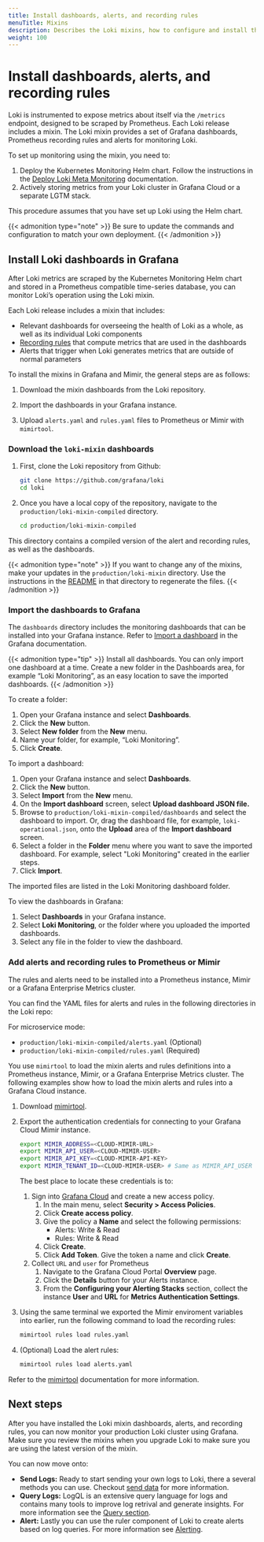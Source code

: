 ```yaml
---
title: Install dashboards, alerts, and recording rules
menuTitle: Mixins
description: Describes the Loki mixins, how to configure and install the dashboards, alerts, and recording rules.
weight: 100
---
```

# Install dashboards, alerts, and recording rules

Loki is instrumented to expose metrics about itself via the `/metrics` endpoint, designed to be scraped by Prometheus. Each Loki release includes a mixin. The Loki mixin provides a set of Grafana dashboards, Prometheus recording rules and alerts for monitoring Loki.

To set up monitoring using the mixin, you need to:

1. Deploy the Kubernetes Monitoring Helm chart. Follow the instructions in the [Deploy Loki Meta Monitoring](https://grafana.com/docs/loki/latest/operations/meta-monitoring/deploy) documentation.
1. Actively storing metrics from your Loki cluster in Grafana Cloud or a separate LGTM stack.

This procedure assumes that you have set up Loki using the Helm chart.

{{< admonition type="note" >}}
Be sure to update the commands and configuration to match your own deployment.
{{< /admonition >}}

## Install Loki dashboards in Grafana

After Loki metrics are scraped by the Kubernetes Monitoring Helm chart and stored in a Prometheus compatible time-series database, you can monitor Loki’s operation using the Loki mixin.

Each Loki release includes a mixin that includes:

- Relevant dashboards for overseeing the health of Loki as a whole, as well as its individual Loki components
- [Recording rules](https://grafana.com/docs/loki/latest/alert/#recording-rules) that compute metrics that are used in the dashboards
- Alerts that trigger when Loki generates metrics that are outside of normal parameters

To install the mixins in Grafana and Mimir, the general steps are as follows:

1. Download the mixin dashboards from the Loki repository.

1. Import the dashboards in your Grafana instance.

1. Upload `alerts.yaml` and `rules.yaml` files to Prometheus or Mimir with `mimirtool`.

### Download the `loki-mixin` dashboards

1. First, clone the Loki repository from Github:

   ```bash
   git clone https://github.com/grafana/loki
   cd loki
   ```

1. Once you have a local copy of the repository, navigate to the `production/loki-mixin-compiled` directory.

   ```bash
   cd production/loki-mixin-compiled
   ```

This directory contains a compiled version of the alert and recording rules, as well as the dashboards.

{{< admonition type="note" >}}
If you want to change any of the mixins, make your updates in the `production/loki-mixin` directory.
Use the instructions in the [README](https://github.com/grafana/loki/tree/main/production/loki-mixin) in that directory to regenerate the files.
{{< /admonition >}}

### Import the dashboards to Grafana

The `dashboards` directory includes the monitoring dashboards that can be installed into your Grafana instance.
Refer to [Import a dashboard](https://grafana.com/docs/grafana/latest/dashboards/build-dashboards/import-dashboards/) in the Grafana documentation.

{{< admonition type="tip" >}}
Install all dashboards.
You can only import one dashboard at a time.
Create a new folder in the Dashboards area, for example “Loki Monitoring”, as an easy location to save the imported dashboards.
{{< /admonition >}}

To create a folder:

1. Open your Grafana instance and select **Dashboards**.
1. Click the **New** button.
1. Select **New folder** from the **New** menu.
1. Name your folder, for example, “Loki Monitoring”.
1. Click **Create**.

To import a dashboard:

1. Open your Grafana instance and select **Dashboards**.
1. Click the **New** button.
1. Select **Import** from the **New** menu.
1. On the **Import dashboard** screen, select **Upload dashboard JSON file.**
1. Browse to `production/loki-mixin-compiled/dashboards` and select the dashboard to import. Or, drag the dashboard file, for example, `loki-operational.json`, onto the **Upload** area of the **Import dashboard** screen.
1. Select a folder in the **Folder** menu where you want to save the imported dashboard. For example, select "Loki Monitoring" created in the earlier steps.
1. Click **Import**.

The imported files are listed in the Loki Monitoring dashboard folder.

To view the dashboards in Grafana:

1. Select **Dashboards** in your Grafana instance.
1. Select **Loki Monitoring**, or the folder where you uploaded the imported dashboards.
1. Select any file in the folder to view the dashboard.

### Add alerts and recording rules to Prometheus or Mimir

The rules and alerts need to be installed into a Prometheus instance, Mimir or a Grafana Enterprise Metrics cluster.

You can find the YAML files for alerts and rules in the following directories in the Loki repo:

For microservice mode:
* `production/loki-mixin-compiled/alerts.yaml` (Optional)
* `production/loki-mixin-compiled/rules.yaml` (Required)


You use `mimirtool` to load the mixin alerts and rules definitions into a Prometheus instance, Mimir, or a Grafana Enterprise Metrics cluster. The following examples show how to load the mixin alerts and rules into a Grafana Cloud instance.

1. Download [mimirtool](https://github.com/grafana/mimir/releases).

1. Export the authentication credentials for connecting to your Grafana Cloud Mimir instance.
   ```bash
   export MIMIR_ADDRESS=<CLOUD-MIMIR-URL>
   export MIMIR_API_USER=<CLOUD-MIMIR-USER>
   export MIMIR_API_KEY=<CLOUD-MIMIR-API-KEY>
   export MIMIR_TENANT_ID=<CLOUD-MIMIR-USER> # Same as MIMIR_API_USER when using Grafana Cloud
   ```
   The best place to locate these credentials is to:
   1. Sign into [Grafana Cloud](https://grafana.com/auth/sign-in/) and create a new access policy.
       1. In the main menu, select **Security > Access Policies**.
       1. Click **Create access policy**.
       1. Give the policy a **Name** and select the following permissions:
          - Alerts: Write & Read
          - Rules: Write & Read
       1. Click **Create**.
       1. Click **Add Token**. Give the token a name and click **Create**.
   1.  Collect `URL` and `user` for Prometheus
       1. Navigate to the Grafana Cloud Portal **Overview** page.
       1. Click the **Details** button for your Alerts instance.
       1. From the **Configuring your Alerting Stacks** section, collect the instance **User** and **URL** for **Metrics Authentication Settings**.


1. Using the same terminal we exported the Mimir enviroment variables into earlier, run the following command to load the recording rules:

    ```bash
    mimirtool rules load rules.yaml
    ```

1. (Optional) Load the alert rules:

    ```bash
    mimirtool rules load alerts.yaml
    ```

Refer to the [mimirtool](https://grafana.com/docs/mimir/latest/manage/tools/mimirtool/) documentation for more information.

## Next steps

After you have installed the Loki mixin dashboards, alerts, and recording rules, you can now monitor your production Loki cluster using Grafana. Make sure you review the mixins when you upgrade Loki to make sure you are using the latest version of the mixin.

You can now move onto:
* **Send Logs:** Ready to start sending your own logs to Loki, there a several methods you can use. Checkout [send data](https://grafana.com/docs/loki/<LOKI_VERSION>/send-data/) for more information.
* **Query Logs:** LogQL is an extensive query language for logs and contains many tools to improve log retrival and generate insights. For more information see the [Query section](https://grafana.com/docs/loki/<LOKI_VERSION>/query/).
* **Alert:** Lastly you can use the ruler component of Loki to create alerts based on log queries. For more information see [Alerting](https://grafana.com/docs/loki/<LOKI_VERSION>/alert/).